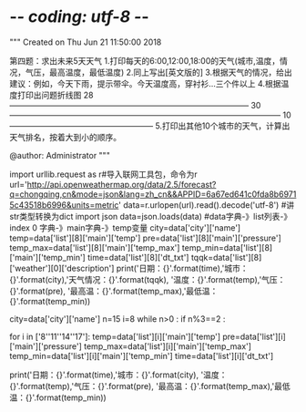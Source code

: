 # -*- coding: utf-8 -*-
"""
Created on Thu Jun 21 11:50:00 2018


第四题：求出未来5天天气
1.打印每天的6:00,12:00,18:00的天气(城市,温度，情况，气压，最高温度，最低温度)
2.同上写出[英文版的]
3.根据天气的情况，给出建议：例如，今天下雨，提示带伞。今天温度高，穿衬衫...三个件以上
4.根据温度打印出问题折线图
    28——————————————————————————————
    30——————————————————————————————————
    10——————————————————
5.打印出其他10个城市的天气，计算出天气排名，按着大到小的顺序。

@author: Administrator
"""

import urllib.request as r#导入联网工具包，命令为r
url='http://api.openweathermap.org/data/2.5/forecast?q=chongqing,cn&mode=json&lang=zh_cn&&APPID=6a67ed641c0fda8b69715c43518b6996&units=metric'
data=r.urlopen(url).read().decode('utf-8')
#讲str类型转换为dict
import json
data=json.loads(data)
#data字典-》list列表-》index 0 字典-》main字典-》temp变量
city=data['city']['name']
temp=data['list'][8]['main']['temp']
pre=data['list'][8]['main']['pressure']
temp_max=data['list'][8]['main']['temp_max']
temp_min=data['list'][8]['main']['temp_min']
time=data['list'][8]['dt_txt']
tqqk=data['list'][8]['weather'][0]['description']
print('日期：{}'.format(time),'城市：{}'.format(city),'天气情况：{}'.format(tqqk),
      '温度：{}'.format(temp),'气压：{}'.format(pre),
      '最高温：{}'.format(temp_max),'最低温：{}'.format(temp_min))

 city=data['city']['name']
 n=15
 i=8
 while n>0 :
     if n%3==2 : 
         
      
for i in ['8''11''14''17']:
temp=data['list'][i]['main']['temp']
pre=data['list'][i]['main']['pressure']
temp_max=data['list'][i]['main']['temp_max']
temp_min=data['list'][i]['main']['temp_min']
time=data['list'][i]['dt_txt']

print('日期：{}'.format(time),'城市：{}'.format(city),
      '温度：{}'.format(temp),'气压：{}'.format(pre),
      '最高温：{}'.format(temp_max),'最低温：{}'.format(temp_min))



   
    

